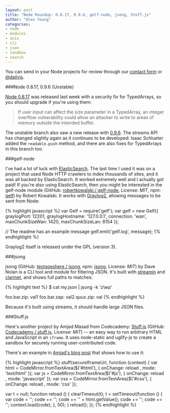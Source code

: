 ```yaml
---
layout: post
title: "Node Roundup: 0.8.17, 0.9.6, gelf-node, jsong, Stuff.js"
author: "Alex Young"
categories: 
- node
- modules
- unix
- cli
- json
- sandbox
- search
---
```


<div class="intro">
You can send in your Node projects for review through our <a href="/contact.html">contact form</a> or <a href="http://twitter.com/dailyjs">@dailyjs</a>.
</div>

###Node 0.8.17, 0.9.6 (Unstable)

[Node 0.8.17](http://blog.nodejs.org/2013/01/09/node-v0-8-17-stable/) was released last week with a security fix for TypedArrays, so you should upgrade if you're using them:

> If user input can affect the size parameter in a TypedArray, an integer overflow vulnerability could allow an attacker to write to areas of memory outside the intended buffer.

The unstable branch also saw a new release with [0.9.6](http://blog.nodejs.org/2013/01/11/node-v0-9-6-unstable/).  The streams API has changed slightly again as it continues to be developed: Isaac Schlueter added the `readable.push` method, and there are also fixes for TypedArrays in this branch too.

###gelf-node

I've had a lot of luck with [ElasticSearch](http://www.elasticsearch.org/).  The last time I used it was on a project that used Node HTTP crawlers to index thousands of sites, and it was all backed by ElasticSearch.  It worked extremely well and I actually got paid!  If you're also using ElasticSearch, then you might be interested in the gelf-node module (GitHub: [robertkowalski / gelf-node](https://github.com/robertkowalski/gelf-node), License: _MIT_, npm: [gelf](https://npmjs.org/package/gelf)) by Robert Kowalski.  It works with [Graylog2](http://www.graylog2.org/), allowing messages to be sent from Node:

{% highlight javascript %}
var Gelf = require('gelf');
var gelf = new Gelf({
  graylogPort: 12201,
  graylogHostname: '127.0.0.1',
  connection: 'wan',
  maxChunkSizeWan: 1420,
  maxChunkSizeLan: 8154
});

// The readme has an example message
gelf.emit('gelf.log', message);
{% endhighlight %}

Graylog2 itself is released under the GPL (version 3).

###jsong

jsong (GitHub: [textgoeshere / jsong](https://github.com/textgoeshere/jsong), npm: [jsong](https://npmjs.org/package/jsong), License: _MIT_) by Dave Nolan is a CLI tool and module for filtering JSON.  It's built with [streamin](https://npmjs.org/package/streamin) and [clarinet](https://npmjs.org/package/clarinet), and shows full paths to matches:

{% highlight text %}
$ cat my.json | jsong -k 'z\wp'

foo.bar.zip: val1
foo.bar.zap: val2
quux.zip: val
{% endhighlight %}

Because it's built using streams, it should handle large JSON files.

###Stuff.js

Here's another project by Amjad Masad from Codecademy: [Stuff.js](http://blog.amasad.me/2012/12/11/stuffjs/) (GitHub: [Codecademy / stuff.js](https://github.com/Codecademy/stuff.js), License: _MIT_) -- an easy way to run arbitrary HTML and JavaScript in an `iframe`.  It uses node-static and uglify-js to create a sandbox for securely running user-contributed code.

There's an example in [Amjad's blog post](http://blog.amasad.me/2012/12/11/stuffjs/) that shows how to use it:

{% highlight javascript %}
stuff(secureIframeUrl, function (context) {
  var html = CodeMirror.fromTextArea($('#html'), {
    onChange: reload
  , mode: 'text/html'
  });
  var js = CodeMirror.fromTextArea($('#js'), {
    onChange: reload
  , mode: 'javascript'
  });
  var css = CodeMirror.fromTextArea($('#css'), {
    onChange: reload
  , mode: 'css'
  });

  var t = null;
  function reload () {
    clearTimeout(t);
    t = setTimeout(function () {
      var code = '<!DOCTYPE html><html><head>';
      code += '<style>'  + css.getValue() + '</style>';
      code += '<body>' + html.getValue();
      code += '<script>' + js.getValue() + '</script>';
      code += '</body></html>';
      context.load(code);
    }, 50);
  }
  reload();
});
{% endhighlight %}

